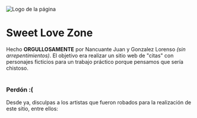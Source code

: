![Logo de la página](img/icons/heart-pulse.svg)
# Sweet Love Zone
Hecho **ORGULLOSAMENTE** por Nancuante Juan y Gonzalez Lorenso *(sin arrepentimientos)*. El objetivo era realizar un sitio web de "citas" con personajes ficticios para un trabajo práctico porque pensamos que sería chistoso.</br></br>

### Perdón :(
Desde ya, disculpas a los artistas que fueron robados para la realización de este sitio, entre ellos:
